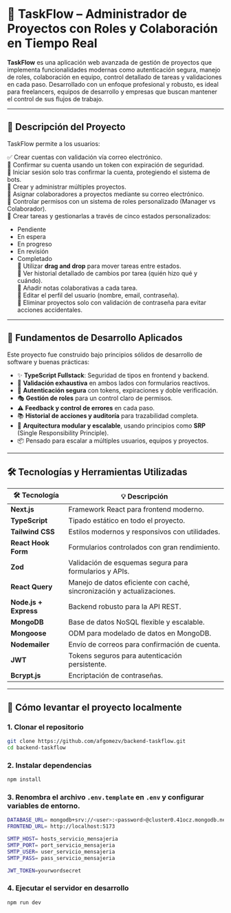 # 🧩 TaskFlow – Administrador de Proyectos con Roles y Colaboración en Tiempo Real

**TaskFlow** es una aplicación web avanzada de gestión de proyectos que implementa funcionalidades modernas como autenticación segura, manejo de roles, colaboración en equipo, control detallado de tareas y validaciones en cada paso. Desarrollado con un enfoque profesional y robusto, es ideal para freelancers, equipos de desarrollo y empresas que buscan mantener el control de sus flujos de trabajo.

---

## 📌 Descripción del Proyecto

TaskFlow permite a los usuarios:

✅ Crear cuentas con validación vía correo electrónico.  
🔐 Confirmar su cuenta usando un token con expiración de seguridad.  
👤 Iniciar sesión solo tras confirmar la cuenta, protegiendo el sistema de bots.  
📁 Crear y administrar múltiples proyectos.  
👥 Asignar colaboradores a proyectos mediante su correo electrónico.  
🔑 Controlar permisos con un sistema de roles personalizado (Manager vs Colaborador).  
📌 Crear tareas y gestionarlas a través de cinco estados personalizados:  
   - Pendiente  
   - En espera  
   - En progreso  
   - En revisión  
   - Completado  
🧲 Utilizar **drag and drop** para mover tareas entre estados.  
📜 Ver historial detallado de cambios por tarea (quién hizo qué y cuándo).  
📝 Añadir notas colaborativas a cada tarea.  
👤 Editar el perfil del usuario (nombre, email, contraseña).  
🧨 Eliminar proyectos solo con validación de contraseña para evitar acciones accidentales.  

---

## 🧠 Fundamentos de Desarrollo Aplicados

Este proyecto fue construido bajo principios sólidos de desarrollo de software y buenas prácticas:

- ✨ **TypeScript Fullstack**: Seguridad de tipos en frontend y backend.
- 🔁 **Validación exhaustiva** en ambos lados con formularios reactivos.
- 🔐 **Autenticación segura** con tokens, expiraciones y doble verificación.
- 🎭 **Gestión de roles** para un control claro de permisos.
- ⚠️ **Feedback y control de errores** en cada paso.
- 📚 **Historial de acciones y auditoría** para trazabilidad completa.
- 🧩 **Arquitectura modular y escalable**, usando principios como **SRP** (Single Responsibility Principle).
- 📦 Pensado para escalar a múltiples usuarios, equipos y proyectos.

---

## 🛠️ Tecnologías y Herramientas Utilizadas

| 🛠 Tecnología        | 💡 Descripción                                                                 |
|----------------------|------------------------------------------------------------------------------|
| **Next.js**           | Framework React para frontend moderno.                                       |
| **TypeScript**        | Tipado estático en todo el proyecto.                                        |
| **Tailwind CSS**      | Estilos modernos y responsivos con utilidades.                             |
| **React Hook Form**   | Formularios controlados con gran rendimiento.                              |
| **Zod**               | Validación de esquemas segura para formularios y APIs.                      |
| **React Query**       | Manejo de datos eficiente con caché, sincronización y actualizaciones.      |
| **Node.js + Express** | Backend robusto para la API REST.                                           |
| **MongoDB**           | Base de datos NoSQL flexible y escalable.                                   |
| **Mongoose**          | ODM para modelado de datos en MongoDB.                                      |
| **Nodemailer**        | Envío de correos para confirmación de cuenta.                               |
| **JWT**               | Tokens seguros para autenticación persistente.                             |
| **Bcrypt.js**         | Encriptación de contraseñas.                                                |

---

## 🚀 Cómo levantar el proyecto localmente

### 1. Clonar el repositorio

```bash
git clone https://github.com/afgomezv/backend-taskflow.git
cd backend-taskflow
```
### 2. Instalar dependencias
```bash
npm install
```

### 3. Renombra el archivo `.env.template` en `.env` y configurar variables de entorno.
```bash
DATABASE_URL= mongodb+srv://<user>:<password>@cluster0.41ocz.mongodb.net/<name-database>
FRONTEND_URL= http://localhost:5173

SMTP_HOST= hosts_servicio_mensajeria
SMTP_PORT= port_servicio_mensajeria
SMTP_USER= user_servicio_mensajeria
SMTP_PASS= pass_servicio_mensajeria

JWT_TOKEN=yourwordsecret
````

### 4. Ejecutar el servidor en desarrollo
```bash
npm run dev
```
